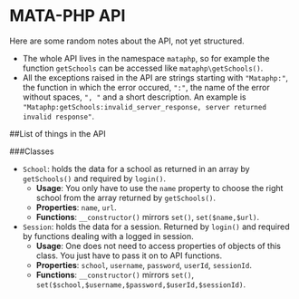 MATA-PHP API
============

Here are some random notes about the API, not yet structured.

- The whole API lives in the namespace `mataphp`, so for example the function `getSchools` can be accessed like `mataphp\getSchools()`.
- All the exceptions raised in the API are strings starting with `"Mataphp:"`, the function in which the error occured, `":"`, the name of the error without spaces, `", "` and a short description. An example is `"Mataphp:getSchools:invalid_server_response, server returned invalid response"`.

##List of things in the API

###Classes

- `School`: holds the data for a school as returned in an array by `getSchools()` and required by `login()`.
  - **Usage**: You only have to use the `name` property to choose the right school from the array returned by `getSchools()`.
  - **Properties**: `name`, `url`.
  - **Functions**: `__constructor()` mirrors `set()`, `set($name,$url)`.
- `Session`: holds the data for a session. Returned by `login()` and required by functions dealing with a logged in session.
  - **Usage**: One does not need to access properties of objects of this class. You just have to pass it on to API functions.
  - **Properties**: `school`, `username`, `password`, `userId`, `sessionId`.
  - **Functions**: `__constructor()` mirrors `set()`, `set($school,$username,$password,$userId,$sessionId)`.
